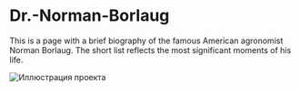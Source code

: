 # Dr.-Norman-Borlaug

This is a page with a brief biography of the famous American agronomist Norman Borlaug. The short list reflects the most significant moments of his life.

![Иллюстрация проекта](https://i.postimg.cc/W3DLXWMm/dr-borlaug.jpg)
